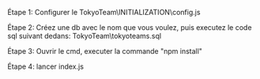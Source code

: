 Étape 1:
Configurer le TokyoTeam\INITIALIZATION\config.js

Étape 2:
Créez une db avec le nom que vous voulez, puis executez le code sql suivant dedans: TokyoTeam\tokyoteams.sql

Étape 3:
Ouvrir le cmd, executer la commande "npm install"

Étape 4:
lancer index.js
